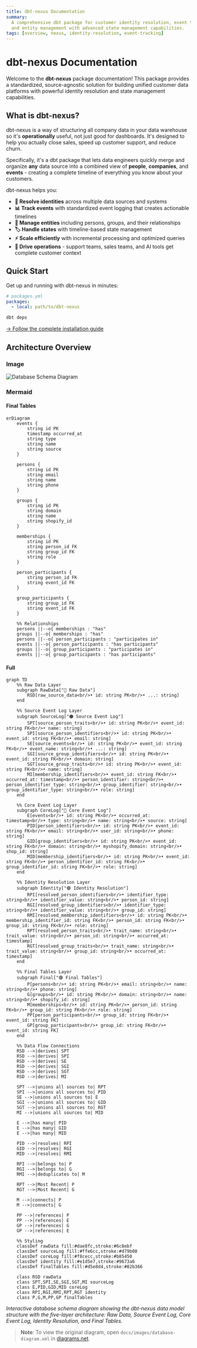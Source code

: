 ```yaml
---
title: dbt-nexus Documentation
summary:
  A comprehensive dbt package for customer identity resolution, event tracking,
  and entity management with advanced state management capabilities.
tags: [overview, nexus, identity-resolution, event-tracking]
---
```


# dbt-nexus Documentation

Welcome to the **dbt-nexus** package documentation! This package provides a
standardized, source-agnostic solution for building unified customer data
platforms with powerful identity resolution and state management capabilities.

## What is dbt-nexus?

dbt-nexus is a way of structuring all company data in your data warehouse so
it's **operationally** useful, not just good for dashboards. It's designed to
help you actually close sales, speed up customer support, and reduce churn.

Specifically, it's a dbt package that lets data engineers quickly merge and
organize **any** data source into a combined view of **people**, **companies**,
and **events** - creating a complete timeline of everything you know about your
customers.

dbt-nexus helps you:

- **🔗 Resolve identities** across multiple data sources and systems
- **📊 Track events** with standardized event logging that creates actionable
  timelines
- **👥 Manage entities** including persons, groups, and their relationships
- **🏷️ Handle states** with timeline-based state management
- **⚡ Scale efficiently** with incremental processing and optimized queries
- **🎯 Drive operations** - support teams, sales teams, and AI tools get
  complete customer context

## Quick Start

Get up and running with dbt-nexus in minutes:

```yaml
# packages.yml
packages:
  - local: path/to/dbt-nexus
```

```bash
dbt deps
```

[→ Follow the complete installation guide](getting-started/installation.md)

## Architecture Overview

### Image

![Database Schema Diagram](images/database-diagram.png)

### Mermaid

#### Final Tables

```mermaid
erDiagram
    events {
        string id PK
        timestamp occurred_at
        string type
        string name
        string source
    }

    persons {
        string id PK
        string email
        string name
        string phone
    }

    groups {
        string id PK
        string domain
        string name
        string shopify_id
    }

    memberships {
        string id PK
        string person_id FK
        string group_id FK
        string role
    }

    person_participants {
        string person_id FK
        string event_id FK
    }

    group_participants {
        string group_id FK
        string event_id FK
    }

    %% Relationships
    persons ||--o{ memberships : "has"
    groups ||--o{ memberships : "has"
    persons ||--o{ person_participants : "participates in"
    events ||--o{ person_participants : "has participants"
    groups ||--o{ group_participants : "participates in"
    events ||--o{ group_participants : "has participants"
```

#### Full

```mermaid
graph TD
    %% Raw Data Layer
    subgraph RawData["🔵 Raw Data"]
        RSD[raw_source_data<br/>• id: string PK<br/>• ...: string]
    end

    %% Source Event Log Layer
    subgraph SourceLog["🟠 Source Event Log"]
        SPT[source_person_traits<br/>• id: string PK<br/>• event_id: string FK<br/>• name: string]
        SPI[source_person_identifiers<br/>• id: string PK<br/>• event_id: string FK<br/>• email: string]
        SE[source_events<br/>• id: string PK<br/>• event_id: string FK<br/>• event_name: string<br/>• ...: string]
        SGI[source_group_identifiers<br/>• id: string PK<br/>• event_id: string FK<br/>• domain: string]
        SGT[source_group_traits<br/>• id: string PK<br/>• event_id: string FK<br/>• name: string]
        MI[membership_identifiers<br/>• event_id: string FK<br/>• occurred_at: timestamp<br/>• person_identifier: string<br/>• person_identifier_type: string<br/>• group_identifier: string<br/>• group_identifier_type: string<br/>• role: string]
    end

    %% Core Event Log Layer
    subgraph CoreLog["🔴 Core Event Log"]
        E[events<br/>• id: string PK<br/>• occurred_at: timestamp<br/>• type: string<br/>• name: string<br/>• source: string]
        PID[person_identifiers<br/>• id: string PK<br/>• event_id: string FK<br/>• email: string<br/>• user_id: string<br/>• phone: string]
        GID[group_identifiers<br/>• id: string PK<br/>• event_id: string FK<br/>• domain: string<br/>• myshopify_domain: string<br/>• shop_id: string]
        MID[membership_identifiers<br/>• id: string PK<br/>• event_id: string FK<br/>• person_identifier_id: string FK<br/>• group_identifier_id: string FK<br/>• role: string]
    end

    %% Identity Resolution Layer
    subgraph Identity["🟣 Identity Resolution"]
        RPI[resolved_person_identifiers<br/>• identifier_type: string<br/>• identifier_value: string<br/>• person_id: string]
        RGI[resolved_group_identifiers<br/>• identifier_type: string<br/>• identifier_value: string<br/>• group_id: string]
        RMI[resolved_membership_identifiers<br/>• id: string PK<br/>• membership_identifier_id: string FK<br/>• person_id: string FK<br/>• group_id: string FK<br/>• role: string]
        RPT[resolved_person_traits<br/>• trait_name: string<br/>• trait_value: string<br/>• person_id: string<br/>• occurred_at: timestamp]
        RGT[resolved_group_traits<br/>• trait_name: string<br/>• trait_value: string<br/>• group_id: string<br/>• occurred_at: timestamp]
    end

    %% Final Tables Layer
    subgraph Final["🟢 Final Tables"]
        P[persons<br/>• id: string PK<br/>• email: string<br/>• name: string<br/>• phone: string]
        G[groups<br/>• id: string PK<br/>• domain: string<br/>• name: string<br/>• shopify_id: string]
        M[memberships<br/>• id: string PK<br/>• person_id: string FK<br/>• group_id: string FK<br/>• role: string]
        PP[person_participants<br/>• group_id: string FK<br/>• event_id: string FK]
        GP[group_participants<br/>• group_id: string FK<br/>• event_id: string FK]
    end

    %% Data Flow Connections
    RSD -->|derives| SPT
    RSD -->|derives| SPI
    RSD -->|derives| SE
    RSD -->|derives| SGI
    RSD -->|derives| SGT
    RSD -->|derives| MI

    SPT -->|unions all sources to| RPT
    SPI -->|unions all sources to| PID
    SE -->|unions all sources to| E
    SGI -->|unions all sources to| GID
    SGT -->|unions all sources to| RGT
    MI -->|unions all sources to| MID

    E -->|has many| PID
    E -->|has many| GID
    E -->|has many| MID

    PID -->|resolves| RPI
    GID -->|resolves| RGI
    MID -->|resolves| RMI

    RPI -->|belongs to| P
    RGI -->|belongs to| G
    RMI -->|deduplicates to| M

    RPT -->|Most Recent| P
    RGT -->|Most Recent| G

    M -->|connects| P
    M -->|connects| G

    PP -->|references| P
    PP -->|references| E
    GP -->|references| G
    GP -->|references| E

    %% Styling
    classDef rawData fill:#dae8fc,stroke:#6c8ebf
    classDef sourceLog fill:#ffe6cc,stroke:#d79b00
    classDef coreLog fill:#f8cecc,stroke:#b85450
    classDef identity fill:#e1d5e7,stroke:#9673a6
    classDef finalTables fill:#d5e8d4,stroke:#82b366

    class RSD rawData
    class SPT,SPI,SE,SGI,SGT,MI sourceLog
    class E,PID,GID,MID coreLog
    class RPI,RGI,RMI,RPT,RGT identity
    class P,G,M,PP,GP finalTables
```

_Interactive database schema diagram showing the dbt-nexus data model structure
with the five-layer architecture: Raw Data, Source Event Log, Core Event Log,
Identity Resolution, and Final Tables._

> **Note**: To view the original diagram, open
> `docs/images/database-diagram.xml` in
> [diagrams.net](https://app.diagrams.net).
